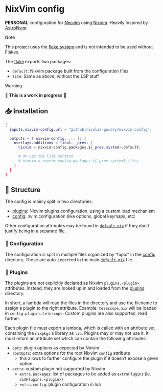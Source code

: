 # NixVim config

**PERSONAL** configuration for [Neovim](https://neovim.io/) using [Nixvim](https://nix-community.github.io/nixvim/). Heavily inspired by [AstroNvim](https://astronvim.com/).

> [!NOTE]
> This project uses the [flake system](https://nixos.wiki/wiki/Flakes) and is not intended to be used without Flakes.

The [flake](./flake.nix) exports two packages:

* `default`: Nixvim package built from the configuration files
* `lite`: Same as above, without the LSP stuff

> [!WARNING]
> 🚧 **This is a work in progress** 🚧

## 📥 Installation

```nix
{
  inputs.nixvim-config.url = "github:nicolas-goudry/nixvim-config";

  outputs = { nixvim-config, ... }: {
    overlays.additions = final: _prev: {
      nixvim = nixvim-config.packages.${_prev.system}.default;

      # Or use the lite version
      # nixvim = nixvim-config.packages.${_prev.system}.lite;
    }
  }
}
```

## 🍱 Structure

The config is mainly split in two directories:

* [plugins](./plugins): Nixvim plugins configuration, using a custom load mechanism
* [config](./config): nvim configuration (like options, global keymaps, etc)

Other configuration attributes may be found in [`default.nix`](./default.nix) if they don’t justify being in a separate file.

### 🥣 Configuration

The configuration is split in multiple files organized by “topic” in the [config](./config) directory. These are auto-`import`ed in the main [`default.nix`](./default.nix) file.

### 🥢 Plugins

The plugins are not explicitly declared as Nixvim `plugins.<plugin>` attributes. Instead, they are looked up in and loaded from the [plugins](./plugins) directory.

In short, a lambda will read the files in the directory and use the filename to assign a plugin to the right attribute. Example: `telescope.nix` will be loaded in `config.plugins.telescope`. Custom plugins are also supported, read further.

Each plugin file must export a lambda, which is called with an attribute set containing the `nixpkgs`'s library as `lib`. Plugins may or may not use it. It must return an attribute set which can contain the following attributes:

* `opts`: plugin options as expected by Nixvim
* `rootOpts`: extra options for the root Nixvim `config` attribute
  * this allows to further configure the plugin if it doesn’t expose a given option
* `extra`: custom plugin not supported by Nixvim
  * `extra.packages`: list of packages to be added as `extraPlugins` (ie. `vimPlugins.<plugin>`)
  * `extra.config`: plugin configuration in lua
